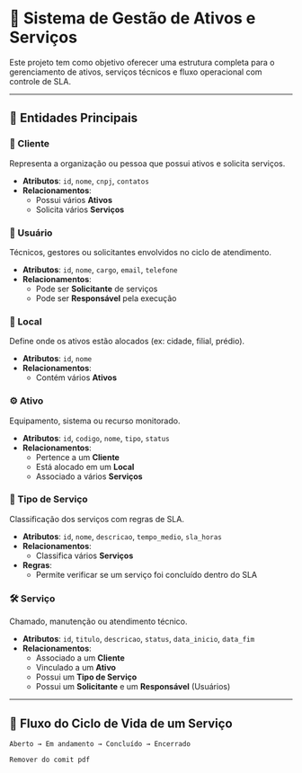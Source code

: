 # 📘 Sistema de Gestão de Ativos e Serviços

Este projeto tem como objetivo oferecer uma estrutura completa para o gerenciamento de ativos, serviços técnicos e fluxo operacional com controle de SLA.

---

## 🔑 Entidades Principais

### 🧍 Cliente
Representa a organização ou pessoa que possui ativos e solicita serviços.

- **Atributos**: `id`, `nome`, `cnpj`, `contatos`
- **Relacionamentos**:
  - Possui vários **Ativos**
  - Solicita vários **Serviços**

### 👤 Usuário
Técnicos, gestores ou solicitantes envolvidos no ciclo de atendimento.

- **Atributos**: `id`, `nome`, `cargo`, `email`, `telefone`
- **Relacionamentos**:
  - Pode ser **Solicitante** de serviços
  - Pode ser **Responsável** pela execução

### 📍 Local
Define onde os ativos estão alocados (ex: cidade, filial, prédio).

- **Atributos**: `id`, `nome`
- **Relacionamentos**:
  - Contém vários **Ativos**

### ⚙️ Ativo
Equipamento, sistema ou recurso monitorado.

- **Atributos**: `id`, `codigo`, `nome`, `tipo`, `status`
- **Relacionamentos**:
  - Pertence a um **Cliente**
  - Está alocado em um **Local**
  - Associado a vários **Serviços**

### 🧾 Tipo de Serviço
Classificação dos serviços com regras de SLA.

- **Atributos**: `id`, `nome`, `descricao`, `tempo_medio`, `sla_horas`
- **Relacionamentos**:
  - Classifica vários **Serviços**
- **Regras**:
  - Permite verificar se um serviço foi concluído dentro do SLA

### 🛠️ Serviço
Chamado, manutenção ou atendimento técnico.

- **Atributos**: `id`, `titulo`, `descricao`, `status`, `data_inicio`, `data_fim`
- **Relacionamentos**:
  - Associado a um **Cliente**
  - Vinculado a um **Ativo**
  - Possui um **Tipo de Serviço**
  - Possui um **Solicitante** e um **Responsável** (Usuários)

---

## 🔄 Fluxo do Ciclo de Vida de um Serviço

```text
Aberto → Em andamento → Concluído → Encerrado

Remover do comit pdf